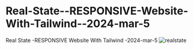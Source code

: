 # Real-State--RESPONSIVE-Website-With-Tailwind--2024-mar-5
Real State -RESPONSIVE Website With Tailwind -2024-mar-5
![realstate](https://github.com/ravinath93/Real-State--RESPONSIVE-Website-With-Tailwind--2024-mar-5/assets/143611757/a71d998b-9b55-4cec-9124-7831ba25b2a1)

